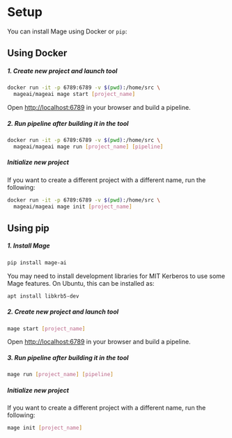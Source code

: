 # Setup

You can install Mage using Docker or `pip`:

## Using Docker

##### 1. Create new project and launch tool

```bash
docker run -it -p 6789:6789 -v $(pwd):/home/src \
  mageai/mageai mage start [project_name]
```

Open [http://localhost:6789](http://localhost:6789) in your browser and build a pipeline.

##### 2. Run pipeline after building it in the tool
```bash
docker run -it -p 6789:6789 -v $(pwd):/home/src \
  mageai/mageai mage run [project_name] [pipeline]
```

##### Initialize new project
If you want to create a different project with a different name, run the following:

```bash
docker run -it -p 6789:6789 -v $(pwd):/home/src \
  mageai/mageai mage init [project_name]
```

## Using pip

##### 1. Install Mage
```bash
pip install mage-ai
```

You may need to install development libraries for MIT Kerberos to use some Mage features. On Ubuntu, this can be installed as:
```bash
apt install libkrb5-dev
```

##### 2. Create new project and launch tool
```bash
mage start [project_name]
```

Open [http://localhost:6789](http://localhost:6789) in your browser and build a pipeline.

##### 3. Run pipeline after building it in the tool
```bash
mage run [project_name] [pipeline]
```

##### Initialize new project
If you want to create a different project with a different name, run the following:
```bash
mage init [project_name]
```
